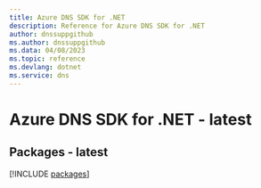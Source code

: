 ```yaml
---
title: Azure DNS SDK for .NET
description: Reference for Azure DNS SDK for .NET
author: dnssuppgithub
ms.author: dnssuppgithub
ms.data: 04/08/2023
ms.topic: reference
ms.devlang: dotnet
ms.service: dns
---
```

# Azure DNS SDK for .NET - latest
## Packages - latest
[!INCLUDE [packages](dns-index.md)]